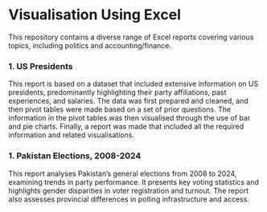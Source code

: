 <h1> Visualisation Using Excel </h1>
This repository contains a diverse range of Excel reports covering various topics, including politics and accounting/finance. 
<h3> 1. US Presidents </h3>
This report is based on a dataset that included extensive information on US presidents, predominantly highlighting their party affiliations, past experiences, and salaries. The data was first prepared and cleaned, and then pivot tables were made based on a set of prior questions. The information in the pivot tables was then visualised through the use of bar and pie charts. Finally, a report was made that included all the required information and related visualisations.
<h3> 1. Pakistan Elections, 2008-2024 </h3>
This report analyses Pakistan’s general elections from 2008 to 2024, examining trends in party performance. It presents key voting statistics and highlights gender disparities in voter registration and turnout. The report also assesses provincial differences in polling infrastructure and access.

